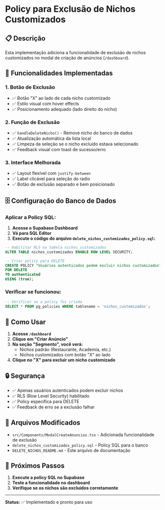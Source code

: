 # Policy para Exclusão de Nichos Customizados

## 📋 Descrição
Esta implementação adiciona a funcionalidade de exclusão de nichos customizados no modal de criação de anúncios (`/dashboard`).

## 🔧 Funcionalidades Implementadas

### 1. **Botão de Exclusão**
- ✅ Botão "X" ao lado de cada nicho customizado
- ✅ Estilo visual com hover effects
- ✅ Posicionamento adequado (lado direito do nicho)

### 2. **Função de Exclusão**
- ✅ `handleDeleteNicho()` - Remove nicho do banco de dados
- ✅ Atualização automática da lista local
- ✅ Limpeza da seleção se o nicho excluído estava selecionado
- ✅ Feedback visual com toast de sucesso/erro

### 3. **Interface Melhorada**
- ✅ Layout flexível com `justify-between`
- ✅ Label clicável para seleção do radio
- ✅ Botão de exclusão separado e bem posicionado

## 🗄️ Configuração do Banco de Dados

### **Aplicar a Policy SQL:**

1. **Acesse o Supabase Dashboard**
2. **Vá para SQL Editor**
3. **Execute o código do arquivo `delete_nichos_customizados_policy.sql`:**

```sql
-- Habilitar RLS na tabela nichos_customizados
ALTER TABLE nichos_customizados ENABLE ROW LEVEL SECURITY;

-- Criar policy para DELETE
CREATE POLICY "Usuários autenticados podem excluir nichos customizados" ON nichos_customizados
FOR DELETE
TO authenticated
USING (true);
```

### **Verificar se funcionou:**
```sql
-- Verificar se a policy foi criada
SELECT * FROM pg_policies WHERE tablename = 'nichos_customizados';
```

## 🎯 Como Usar

1. **Acesse `/dashboard`**
2. **Clique em "Criar Anúncio"**
3. **Na seção "Segmento", você verá:**
   - Nichos padrão (Restaurante, Academia, etc.)
   - Nichos customizados com botão "X" ao lado
4. **Clique no "X" para excluir um nicho customizado**

## 🔒 Segurança

- ✅ Apenas usuários autenticados podem excluir nichos
- ✅ RLS (Row Level Security) habilitado
- ✅ Policy específica para DELETE
- ✅ Feedback de erro se a exclusão falhar

## 📁 Arquivos Modificados

- `src/Components/ModalCreateAnuncios.tsx` - Adicionada funcionalidade de exclusão
- `delete_nichos_customizados_policy.sql` - Policy SQL para o banco
- `DELETE_NICHOS_README.md` - Este arquivo de documentação

## 🚀 Próximos Passos

1. **Execute a policy SQL no Supabase**
2. **Teste a funcionalidade no dashboard**
3. **Verifique se os nichos são excluídos corretamente**

---

**Status:** ✅ Implementado e pronto para uso 